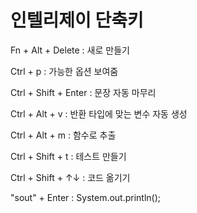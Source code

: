 # 인텔리제이 단축키

Fn + Alt + Delete : 새로 만들기

Ctrl + p : 가능한 옵션 보여줌

Ctrl + Shift + Enter : 문장 자동 마무리

Ctrl + Alt + v : 반환 타입에 맞는 변수 자동 생성

Ctrl + Alt + m : 함수로 추출

Ctrl + Shift + t : 테스트 만들기

Ctrl + Shift + ↑↓ : 코드 옮기기

"sout" + Enter : System.out.println();